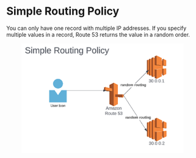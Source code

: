 # Simple Routing Policy

You can only have one record with multiple IP addresses. If you specify multiple values in a record, Route 53 returns the value in a random order.&#x20;

<figure><img src="../../../../.gitbook/assets/image (27) (1).png" alt=""><figcaption></figcaption></figure>
